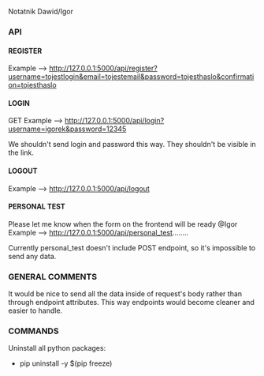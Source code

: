 Notatnik Dawid/Igor

### API

#### REGISTER

Example --> http://127.0.0.1:5000/api/register?username=tojestlogin&email=tojestemail&password=tojesthaslo&confirmation=tojesthaslo

#### LOGIN

GET
Example --> http://127.0.0.1:5000/api/login?username=igorek&password=12345

We shouldn't send login and password this way. They shouldn't be visible in the link.

#### LOGOUT

Example --> http://127.0.0.1:5000/api/logout

#### PERSONAL TEST

Please let me know when the form on the frontend will be ready @Igor
Example --> http://127.0.0.1:5000/api/personal_test........

Currently personal_test doesn't include POST endpoint, so it's impossible to send any data.

### GENERAL COMMENTS

It would be nice to send all the data inside of request's body rather than through endpoint attributes.
This way endpoints would become cleaner and easier to handle.
### COMMANDS

Uninstall all python packages:

- pip uninstall -y $(pip freeze)
